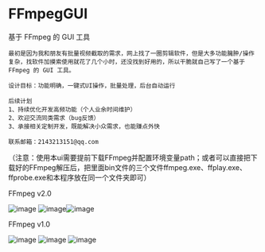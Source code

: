 # FFmpegGUI
基于 FFmpeg 的 GUI 工具

	最初是因为我和朋友有批量视频截取的需求，网上找了一圈剪辑软件，但是大多功能臃肿/操作复杂，找软件加摸索使用就花了几个小时，还没找到好用的，所以干脆就自己写了一个基于 FFmpeg 的 GUI 工具。
	
	设计目标：功能明确，一键式UI操作，批量处理，后台自动运行
	
	后续计划
	1、持续优化开发高频功能（个人业余时间维护）
	2、欢迎交流同类需求（bug反馈）
	3、承接相关定制开发，既能解决小众需求，也能赚点外快

	联系邮箱：2143213151@qq.com

（注意：使用本ui需要提前下载FFmpeg并配置环境变量path；或者可以直接把下载好的FFmpeg解压后，把里面bin文件的三个文件ffmpeg.exe、ffplay.exe、ffprobe.exe和本程序放在同一个文件夹即可）

FFmpeg v2.0

![image](https://github.com/user-attachments/assets/1b531c68-df2a-4296-985b-9044251ffb1e)
![image](https://github.com/user-attachments/assets/f97b554f-443a-4093-a1ab-ef434b65ba66)![image](https://github.com/user-attachments/assets/1e012538-5f02-4e1c-85dc-ab0134d4dfca)


FFmpeg v1.0

![image](https://github.com/user-attachments/assets/3c33ecb7-3865-4a41-a75e-929e11d720ab)
![image](https://github.com/user-attachments/assets/6ccfebb2-6fca-4c62-8516-5fc5fb22b98c)
![image](https://github.com/user-attachments/assets/1492bc02-5405-456a-8a03-7f0144471794)
